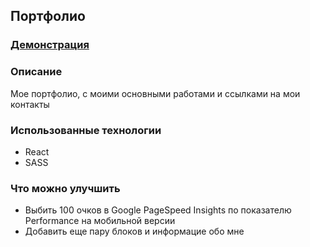## Портфолио
### [Демонстрация](https://murat29.github.io/akmurat-khodzhatov/)

### Описание 
Мое портфолио, с моими основными работами и ссылками на мои контакты

### Использованные технологии
* React
* SASS

### Что можно улучшить
* Выбить 100 очков в Google PageSpeed Insights по показателю Performance на мобильной версии
* Добавить еще пару блоков и информацие обо мне
